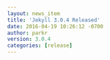 ```yaml
---
layout: news_item
title: 'Jekyll 3.0.4 Released'
date: 2016-04-19 10:26:12 -0700
author: parkr
version: 3.0.4
categories: [release]
---
```



